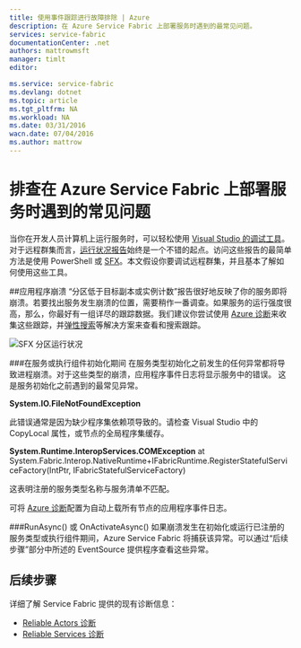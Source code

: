 ```yaml
---
title: 使用事件跟踪进行故障排除 | Azure
description: 在 Azure Service Fabric 上部署服务时遇到的最常见问题。
services: service-fabric
documentationCenter: .net
authors: mattrowmsft
manager: timlt
editor: 

ms.service: service-fabric
ms.devlang: dotnet
ms.topic: article
ms.tgt_pltfrm: NA
ms.workload: NA
ms.date: 03/31/2016
wacn.date: 07/04/2016
ms.author: mattrow
---
```


# 排查在 Azure Service Fabric 上部署服务时遇到的常见问题

当你在开发人员计算机上运行服务时，可以轻松使用 [Visual Studio 的调试工具](./service-fabric-diagnostics-how-to-monitor-and-diagnose-services-locally.md)。对于远程群集而言，[运行状况报告](./service-fabric-view-entities-aggregated-health.md)始终是一个不错的起点。访问这些报告的最简单方法是使用 PowerShell 或 [SFX](./service-fabric-visualizing-your-cluster.md)。本文假设你要调试远程群集，并且基本了解如何使用这些工具。

##应用程序崩溃
“分区低于目标副本或实例计数”报告很好地反映了你的服务即将崩溃。若要找出服务发生崩溃的位置，需要稍作一番调查。如果服务的运行强度很高，那么，你最好有一组详尽的跟踪数据。我们建议你尝试使用 [Azure 诊断](./service-fabric-diagnostics-how-to-setup-wad.md)来收集这些跟踪，并[弹性搜索](./service-fabric-diagnostic-how-to-use-elasticsearch.md)等解决方案来查看和搜索跟踪。

![SFX 分区运行状况](./media/service-fabric-diagnostics-troubleshoot-common-scenarios/crashNewApp.png)

###在服务或执行组件初始化期间
在服务类型初始化之前发生的任何异常都将导致进程崩溃。对于这些类型的崩溃，应用程序事件日志将显示服务中的错误。
这是服务初始化之前遇到的最常见异常。

**System.IO.FileNotFoundException**

此错误通常是因为缺少程序集依赖项导致的。请检查 Visual Studio 中的 CopyLocal 属性，或节点的全局程序集缓存。

**System.Runtime.InteropServices.COMException** at System.Fabric.Interop.NativeRuntime+IFabricRuntime.RegisterStatefulServiceFactory(IntPtr, IFabricStatefulServiceFactory)

 这表明注册的服务类型名称与服务清单不匹配。

可将 [Azure 诊断](./service-fabric-diagnostics-how-to-setup-wad.md)配置为自动上载所有节点的应用程序事件日志。

###RunAsync() 或 OnActivateAsync()
如果崩溃发生在初始化或运行已注册的服务类型或执行组件期间，Azure Service Fabric 将捕获该异常。可以通过“后续步骤”部分中所述的 EventSource 提供程序查看这些异常。

## 后续步骤

详细了解 Service Fabric 提供的现有诊断信息：

* [Reliable Actors 诊断](./service-fabric-reliable-actors-diagnostics.md)
* [Reliable Services 诊断](./service-fabric-reliable-services-diagnostics.md)

<!---HONumber=Mooncake_0425_2016-->